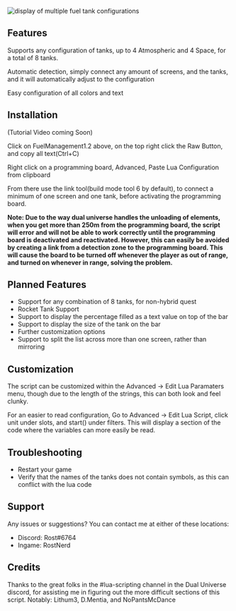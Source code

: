 ![display of multiple fuel tank configurations](https://rostw.com/i/glz4o.gif)
## Features

Supports any configuration of tanks, up to 4 Atmospheric and 4 Space, for a total of 8 tanks.

Automatic detection, simply connect any amount of screens, and the tanks, and it will automatically adjust to the configuration

Easy configuration of all colors and text

## Installation

(Tutorial Video coming Soon)

Click on FuelManagement1.2 above, on the top right click the Raw Button, and copy all text(Ctrl+C)

Right click on a programming board, Advanced, Paste Lua Configuration from clipboard

From there use the link tool(build mode tool 6 by default), to connect a minimum of one screen and one tank, before activating the programming board.

**Note: Due to the way dual universe handles the unloading of elements, when you get more than 250m from the programming board, the script will error and will not be able to work correctly until the programming board is deactivated and reactivated. However, this can easily be avoided by creating a link from a detection zone to the programming board. This will cause the board to be turned off whenever the player as out of range, and turned on whenever in range, solving the problem.**

## Planned Features

 - Support for any combination of 8 tanks, for non-hybrid quest
 - Rocket Tank Support
 - Support to display the percentage filled as a text value on top of the bar
 - Support to display the size of the tank on the bar
 - Further customization options
 - Support to split the list across more than one screen, rather than mirroring

## Customization

The script can be customized within the Advanced -> Edit Lua Paramaters menu, though due to the length of the strings, this can both look and feel clunky.

For an easier to read configuration, Go to Advanced -> Edit Lua Script, click unit under slots, and start() under filters. This will display a section of the code where the variables can more easily be read.

## Troubleshooting

 - Restart your game
 - Verify that the names of the tanks does not contain symbols, as this can conflict with the lua code
 

## Support

Any issues or suggestions? You can contact me at either of these locations:

- Discord: Rost#6764
- Ingame: RostNerd

## Credits

Thanks to the great folks in the #lua-scripting channel in the Dual Universe discord, for assisting me in figuring out the more difficult sections of this script. Notably: Lithum3, D.Mentia, and NoPantsMcDance

